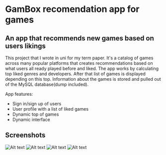 # GamBox recomendation app for games

## An app that recommends new games based on users likings

This project that I wrote in uni for my term paper. It's a catalog of games across many popular platforms that creates recommendations based on what users all ready played before and liked. The app works by calculating top liked genres and developers. After that list of games is displayed depending on this top. Information about the games is stored and pulled out of the MySQL database(dump included).	

App features:
* Sign in/sign up of users
* User profile with a list of liked games
* Dynamic top of games
* Dynamic interface

## Screenshots
![Alt text](/../screenshots/screenshots/Login.png?raw=true "Login screen")
![Alt text](/../screenshots/screenshots/Main.png?raw=true "Main page")
![Alt text](/../screenshots/screenshots/Profile.png?raw=true "User profile page")
![Alt text](/../screenshots/screenshots/Gameinfo.png?raw=true "Game info page")
